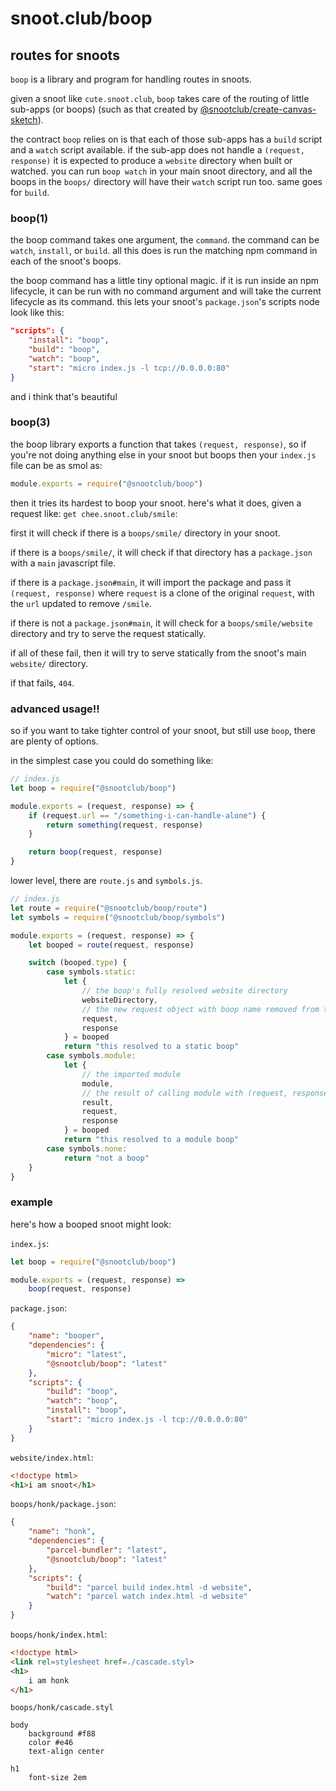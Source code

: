 # snoot.club/boop
## routes for snoots

`boop` is a library and program for handling routes in snoots.

given a snoot like `cute.snoot.club`, `boop` takes care of the routing of little sub-apps (or boops) (such as that created by [@snootclub/create-canvas-sketch](https://github.com/snootclub/create-canvas-sketch)).

the contract `boop` relies on is that each of those sub-apps has a `build` script and a `watch` script available.
if the sub-app does not handle a `(request, response)` it is expected to produce a `website` directory when built or watched.
you can run `boop watch` in your main snoot directory, and all the boops in the `boops/` directory will have their `watch` script run too. same goes for `build`.

### boop(1)

the boop command takes one argument, the `command`. the command can be `watch`, `install`, or `build`. all this does is run the matching npm command in each of the snoot's boops.

the boop command has a little tiny optional magic. if it is run inside an npm lifecycle, it can be run with no command argument and will take the current lifecycle as its command. this lets your snoot's `package.json`'s scripts node look like this:

```json
"scripts": {
	"install": "boop",
	"build": "boop",
	"watch": "boop",
	"start": "micro index.js -l tcp://0.0.0.0:80"
}
```

and i think that's beautiful

### boop(3)

the boop library exports a function that takes `(request, response)`, so if you're not doing anything else in your snoot but boops then your `index.js` file can be as smol as:

```js
module.exports = require("@snootclub/boop")
```

then it tries its hardest to boop your snoot. here's what it does, given a request like: `get chee.snoot.club/smile`:

first it will check if there is a `boops/smile/` directory in your snoot.

if there is a `boops/smile/`, it will check if that directory has a `package.json` with a `main` javascript file.

if there is a `package.json#main`, it will import the package and pass it `(request, response)` where `request` is a clone of the original `request`, with the `url` updated to remove `/smile`.

if there is not a `package.json#main`, it will check for a `boops/smile/website` directory and try to serve the request statically.

if all of these fail, then it will try to serve statically from the snoot's main `website/` directory.

if that fails, `404`.

### advanced usage!!

so if you want to take tighter control of your snoot, but still use `boop`, there are plenty of options.

in the simplest case you could do something like:

```js
// index.js
let boop = require("@snootclub/boop")

module.exports = (request, response) => {
	if (request.url == "/something-i-can-handle-alone") {
		return something(request, response)
	}

	return boop(request, response)
}
```

lower level, there are `route.js` and `symbols.js`.

```js
// index.js
let route = require("@snootclub/boop/route")
let symbols = require("@snootclub/boop/symbols")

module.exports = (request, response) => {
	let booped = route(request, response)

	switch (booped.type) {
		case symbols.static:
			let {
				// the boop's fully resolved website directory
				websiteDirectory,
				// the new request object with boop name removed from the url
				request,
				response
			} = booped
			return "this resolved to a static boop"
		case symbols.module:
			let {
				// the imported module
				module,
				// the result of calling module with (request, response)
				result,
				request,
				response
			} = booped
			return "this resolved to a module boop"
		case symbols.none:
			return "not a boop"
	}
}
```

### example

here's how a booped snoot might look:

`index.js`:

```js
let boop = require("@snootclub/boop")

module.exports = (request, response) =>
	boop(request, response)
```

`package.json`:
```json
{
	"name": "booper",
	"dependencies": {
		"micro": "latest",
		"@snootclub/boop": "latest"
	},
	"scripts": {
		"build": "boop",
		"watch": "boop",
		"install": "boop",
		"start": "micro index.js -l tcp://0.0.0.0:80"
	}
}
```

`website/index.html`:
```html
<!doctype html>
<h1>i am snoot</h1>
```

`boops/honk/package.json`:
```json
{
	"name": "honk",
	"dependencies": {
		"parcel-bundler": "latest",
		"@snootclub/boop": "latest"
	},
	"scripts": {
		"build": "parcel build index.html -d website",
		"watch": "parcel watch index.html -d website"
	}
}
```

`boops/honk/index.html`:
```html
<!doctype html>
<link rel=stylesheet href=./cascade.styl>
<h1>
	i am honk
</h1>
```

`boops/honk/cascade.styl`
```stylus
body
	background #f88
	color #e46
	text-align center

h1
	font-size 2em
```
